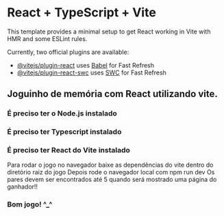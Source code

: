 # React + TypeScript + Vite

This template provides a minimal setup to get React working in Vite with HMR and some ESLint rules.

Currently, two official plugins are available:

- [@vitejs/plugin-react](https://github.com/vitejs/vite-plugin-react/blob/main/packages/plugin-react) uses [Babel](https://babeljs.io/) for Fast Refresh
- [@vitejs/plugin-react-swc](https://github.com/vitejs/vite-plugin-react/blob/main/packages/plugin-react-swc) uses [SWC](https://swc.rs/) for Fast Refresh

## Joguinho de memória com React utilizando vite.
### É preciso ter o Node.js instalado
### É preciso ter Typescript instalado
### É preciso ter React do Vite instalado

Para rodar o jogo no navegador baixe as dependências do vite dentro do diretório raiz do jogo
Depois rode o navegador local com npm run dev
Os pares devem ser encontrados até 5 quando será mostrado uma página do ganhador!!

### Bom jogo! ^_^